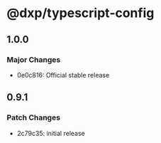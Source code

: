 # @dxp/typescript-config

## 1.0.0

### Major Changes

- 0e0c816: Official stable release

## 0.9.1

### Patch Changes

- 2c79c35: initial release
